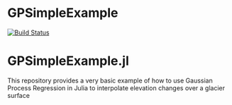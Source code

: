 # GPSimpleExample

[![Build Status](https://github.com/alex-s-gardner/GPSimpleExample.jl/actions/workflows/CI.yml/badge.svg?branch=main)](https://github.com/alex-s-gardner/GPSimpleExample.jl/actions/workflows/CI.yml?query=branch%3Amain)
# GPSimpleExample.jl

This repository provides a very basic example of how to use Gaussian Process Regression in Julia to interpolate elevation changes over a glacier surface